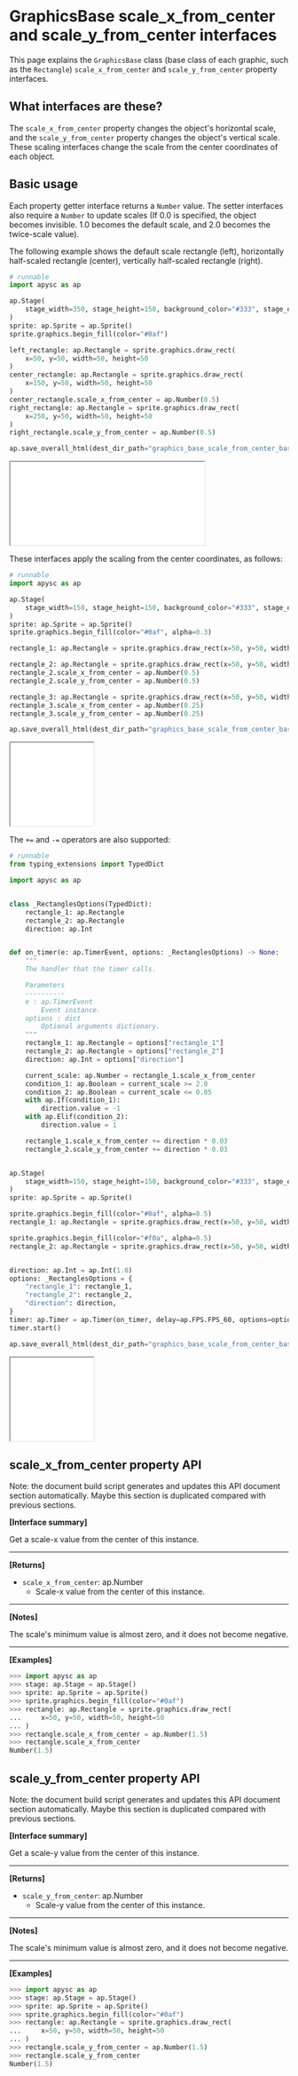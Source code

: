 # GraphicsBase scale_x_from_center and scale_y_from_center interfaces

This page explains the `GraphicsBase` class (base class of each graphic, such as the `Rectangle`) `scale_x_from_center` and `scale_y_from_center` property interfaces.

## What interfaces are these?

The `scale_x_from_center` property changes the object's horizontal scale, and the `scale_y_from_center` property changes the object's vertical scale. These scaling interfaces change the scale from the center coordinates of each object.

## Basic usage

Each property getter interface returns a `Number` value. The setter interfaces also require a `Number` to update scales (If 0.0 is specified, the object becomes invisible. 1.0 becomes the default scale, and 2.0 becomes the twice-scale value).

The following example shows the default scale rectangle (left), horizontally half-scaled rectangle (center), vertically half-scaled rectangle (right).

```py
# runnable
import apysc as ap

ap.Stage(
    stage_width=350, stage_height=150, background_color="#333", stage_elem_id="stage"
)
sprite: ap.Sprite = ap.Sprite()
sprite.graphics.begin_fill(color="#0af")

left_rectangle: ap.Rectangle = sprite.graphics.draw_rect(
    x=50, y=50, width=50, height=50
)
center_rectangle: ap.Rectangle = sprite.graphics.draw_rect(
    x=150, y=50, width=50, height=50
)
center_rectangle.scale_x_from_center = ap.Number(0.5)
right_rectangle: ap.Rectangle = sprite.graphics.draw_rect(
    x=250, y=50, width=50, height=50
)
right_rectangle.scale_y_from_center = ap.Number(0.5)

ap.save_overall_html(dest_dir_path="graphics_base_scale_from_center_basic_usage_1/")
```

<iframe src="static/graphics_base_scale_from_center_basic_usage_1/index.html" width="350" height="150"></iframe>

These interfaces apply the scaling from the center coordinates, as follows:

```py
# runnable
import apysc as ap

ap.Stage(
    stage_width=150, stage_height=150, background_color="#333", stage_elem_id="stage"
)
sprite: ap.Sprite = ap.Sprite()
sprite.graphics.begin_fill(color="#0af", alpha=0.3)

rectangle_1: ap.Rectangle = sprite.graphics.draw_rect(x=50, y=50, width=50, height=50)

rectangle_2: ap.Rectangle = sprite.graphics.draw_rect(x=50, y=50, width=50, height=50)
rectangle_2.scale_x_from_center = ap.Number(0.5)
rectangle_2.scale_y_from_center = ap.Number(0.5)

rectangle_3: ap.Rectangle = sprite.graphics.draw_rect(x=50, y=50, width=50, height=50)
rectangle_3.scale_x_from_center = ap.Number(0.25)
rectangle_3.scale_y_from_center = ap.Number(0.25)

ap.save_overall_html(dest_dir_path="graphics_base_scale_from_center_basic_usage_2/")
```

<iframe src="static/graphics_base_scale_from_center_basic_usage_2/index.html" width="150" height="150"></iframe>

The `+=` and `-=` operators are also supported:

```py
# runnable
from typing_extensions import TypedDict

import apysc as ap


class _RectanglesOptions(TypedDict):
    rectangle_1: ap.Rectangle
    rectangle_2: ap.Rectangle
    direction: ap.Int


def on_timer(e: ap.TimerEvent, options: _RectanglesOptions) -> None:
    """
    The handler that the timer calls.

    Parameters
    ----------
    e : ap.TimerEvent
        Event instance.
    options : dict
        Optional arguments dictionary.
    """
    rectangle_1: ap.Rectangle = options["rectangle_1"]
    rectangle_2: ap.Rectangle = options["rectangle_2"]
    direction: ap.Int = options["direction"]

    current_scale: ap.Number = rectangle_1.scale_x_from_center
    condition_1: ap.Boolean = current_scale >= 2.0
    condition_2: ap.Boolean = current_scale <= 0.05
    with ap.If(condition_1):
        direction.value = -1
    with ap.Elif(condition_2):
        direction.value = 1

    rectangle_1.scale_x_from_center += direction * 0.03
    rectangle_2.scale_y_from_center += direction * 0.03


ap.Stage(
    stage_width=150, stage_height=150, background_color="#333", stage_elem_id="stage"
)
sprite: ap.Sprite = ap.Sprite()

sprite.graphics.begin_fill(color="#0af", alpha=0.5)
rectangle_1: ap.Rectangle = sprite.graphics.draw_rect(x=50, y=50, width=50, height=50)

sprite.graphics.begin_fill(color="#f0a", alpha=0.5)
rectangle_2: ap.Rectangle = sprite.graphics.draw_rect(x=50, y=50, width=50, height=50)


direction: ap.Int = ap.Int(1.0)
options: _RectanglesOptions = {
    "rectangle_1": rectangle_1,
    "rectangle_2": rectangle_2,
    "direction": direction,
}
timer: ap.Timer = ap.Timer(on_timer, delay=ap.FPS.FPS_60, options=options)
timer.start()

ap.save_overall_html(dest_dir_path="graphics_base_scale_from_center_basic_usage_3/")
```

<iframe src="static/graphics_base_scale_from_center_basic_usage_3/index.html" width="150" height="150"></iframe>


## scale_x_from_center property API

<!-- Docstring: apysc._display.scale_x_from_center_interface.ScaleXFromCenterInterface.scale_x_from_center -->

<span class="inconspicuous-txt">Note: the document build script generates and updates this API document section automatically. Maybe this section is duplicated compared with previous sections.</span>

**[Interface summary]**

Get a scale-x value from the center of this instance.<hr>

**[Returns]**

- `scale_x_from_center`: ap.Number
  - Scale-x value from the center of this instance.

<hr>

**[Notes]**

The scale's minimum value is almost zero, and it does not become negative.<hr>

**[Examples]**

```py
>>> import apysc as ap
>>> stage: ap.Stage = ap.Stage()
>>> sprite: ap.Sprite = ap.Sprite()
>>> sprite.graphics.begin_fill(color="#0af")
>>> rectangle: ap.Rectangle = sprite.graphics.draw_rect(
...     x=50, y=50, width=50, height=50
... )
>>> rectangle.scale_x_from_center = ap.Number(1.5)
>>> rectangle.scale_x_from_center
Number(1.5)
```

## scale_y_from_center property API

<!-- Docstring: apysc._display.scale_y_from_center_interface.ScaleYFromCenterInterface.scale_y_from_center -->

<span class="inconspicuous-txt">Note: the document build script generates and updates this API document section automatically. Maybe this section is duplicated compared with previous sections.</span>

**[Interface summary]**

Get a scale-y value from the center of this instance.<hr>

**[Returns]**

- `scale_y_from_center`: ap.Number
  - Scale-y value from the center of this instance.

<hr>

**[Notes]**

The scale's minimum value is almost zero, and it does not become negative.<hr>

**[Examples]**

```py
>>> import apysc as ap
>>> stage: ap.Stage = ap.Stage()
>>> sprite: ap.Sprite = ap.Sprite()
>>> sprite.graphics.begin_fill(color="#0af")
>>> rectangle: ap.Rectangle = sprite.graphics.draw_rect(
...     x=50, y=50, width=50, height=50
... )
>>> rectangle.scale_y_from_center = ap.Number(1.5)
>>> rectangle.scale_y_from_center
Number(1.5)
```